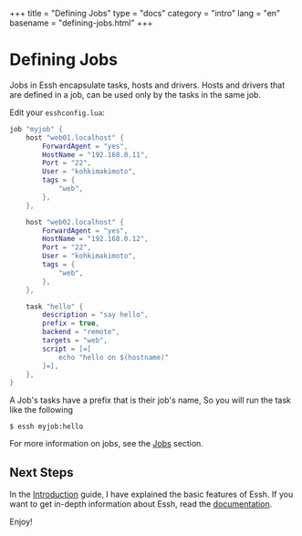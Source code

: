 +++
title = "Defining Jobs"
type = "docs"
category = "intro"
lang = "en"
basename = "defining-jobs.html"
+++

# Defining Jobs

Jobs in Essh encapsulate tasks, hosts and drivers. Hosts and drivers that are defined in a job, can be used only by the tasks in the same job. 

Edit your `esshconfig.lua`:

~~~lua
job "myjob" {
    host "web01.localhost" {
        ForwardAgent = "yes",
        HostName = "192.168.0.11",
        Port = "22",
        User = "kohkimakimoto",
        tags = {
            "web",
        },
    },

    host "web02.localhost" {
        ForwardAgent = "yes",
        HostName = "192.168.0.12",
        Port = "22",
        User = "kohkimakimoto",
        tags = {
            "web",
        },
    },

    task "hello" {
        description = "say hello",
        prefix = true,
        backend = "remote",
        targets = "web",
        script = [=[
            echo "hello on $(hostname)"
        ]=],
    },
}
~~~

A Job's tasks have a prefix that is their job's name, So you will run the task like the following

~~~
$ essh myjob:hello
~~~

For more information on jobs, see the [Jobs](/docs/en/jobs.html) section.


## Next Steps

In the [Introduction](/intro/en/index.html) guide, I have explained the basic features of Essh. If you want to get in-depth information about Essh, read the [documentation](/docs/en/index.html).

Enjoy!
